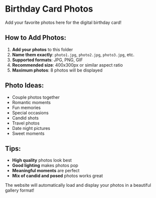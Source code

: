 # Birthday Card Photos

Add your favorite photos here for the digital birthday card!

## How to Add Photos:

1. **Add your photos** to this folder
2. **Name them exactly**: `photo1.jpg`, `photo2.jpg`, `photo3.jpg`, etc.
3. **Supported formats**: JPG, PNG, GIF
4. **Recommended size**: 400x300px or similar aspect ratio
5. **Maximum photos**: 8 photos will be displayed

## Photo Ideas:
- Couple photos together
- Romantic moments
- Fun memories
- Special occasions
- Candid shots
- Travel photos
- Date night pictures
- Sweet moments

## Tips:
- **High quality** photos look best
- **Good lighting** makes photos pop
- **Meaningful moments** are perfect
- **Mix of candid and posed** photos works great

The website will automatically load and display your photos in a beautiful gallery format!
